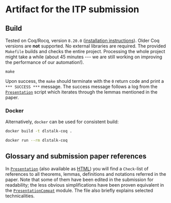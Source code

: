 # Artifact for the ITP submission

## Build

Tested on Coq/Rocq, version `8.20.0` ([installation
instructions](https://rocq-prover.org/releases/8.20.0)). Older Coq versions are
**not** supported. No external libraries are required. The provided `Makefile`
builds and checks the entire project. Processing the whole project might take a
while (about 45 minutes --- we are still working on improving the performance of
our automation!).

```
make
```

Upon success, the `make` should terminate with the `0` return code and print a
`*** SUCCESS ***` message. The success message follows a log from the
[`Presentation`](theories/Presentation.v) script which iterates through the
lemmas mentioned in the paper.

### Docker

Alternatively, `docker` can be used for consistent build:

```bash
docker build -t dlstalk-coq .

docker run --rm dlstalk-coq
```

## Glossary and submission paper references

In [`Presentation`](theories/Presentation.v) (also available as
[HTML](html/DlStalk.Presentation.html)) you will find a `Check`-list of references to
all theorems, lemmas, definitions and notations referred in the paper. Note that
some of them have been edited in the submission for readability; the less
obvious simplifications have been proven equivalent in the
[`PresentationCompat`](theories/PresentationCompat.v) module. The file also
briefly explains selected technicalities.


